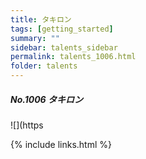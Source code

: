 ```yaml
---
title: タキロン
tags: [getting_started]
summary: ""
sidebar: talents_sidebar
permalink: talents_1006.html
folder: talents
---
```



##### No.1006 タキロン  

![](https




{% include links.html %}
